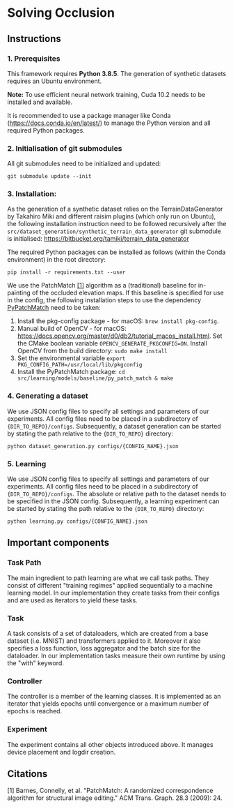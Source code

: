 # Solving Occlusion

## Instructions

### 1. Prerequisites
This framework requires **Python 3.8.5**. The generation of synthetic datasets requires an Ubuntu environment. 

**Note:** To use efficient neural network training, Cuda 10.2 needs to be installed and available.

It is recommended to use a package manager like Conda (https://docs.conda.io/en/latest/) to manage the Python version 
and all required Python packages.

### 2. Initialisation of git submodules
All git submodules need to be initialized and updated:
```
git submodule update --init
```

### 3. Installation:
As the generation of a synthetic dataset relies on the TerrainDataGenerator by Takahiro Miki and different raisim plugins (which only run on Ubuntu),
the following installation instruction need to be followed recursively after the `src/dataset_generation/synthetic_terrain_data_generator` git submodule is initialised:
https://bitbucket.org/tamiki/terrain_data_generator

The required Python packages can be installed as follows (within the Conda environment) in the root directory:
```
pip install -r requirements.txt --user
```

We use the PatchMatch [[1]](#1) algorithm as a (traditional) baseline for in-painting of the occluded elevation maps.
If this baseline is specified for use in the config, the following installation steps to use the dependency [PyPatchMatch](https://github.com/vacancy/PyPatchMatch) need to be taken:
1. Install the pkg-config package - for macOS: `brew install pkg-config`.
2. Manual build of OpenCV - for macOS: https://docs.opencv.org/master/d0/db2/tutorial_macos_install.html. 
Set the CMake boolean variable `OPENCV_GENERATE_PKGCONFIG=ON`. Install OpenCV from the build directory: `sudo make install`
3. Set the environmental variable `export PKG_CONFIG_PATH=/usr/local/lib/pkgconfig`
4. Install the PyPatchMatch package: `cd src/learning/models/baseline/py_patch_match & make`

### 4. Generating a dataset

We use JSON config files to specify all settings and parameters of our experiments. 
All config files need to be placed in a subdirectory of `{DIR_TO_REPO}/configs`.
Subsequently, a dataset generation can be started by stating the path relative to the `{DIR_TO_REPO}` directory:

```
python dataset_generation.py configs/{CONFIG_NAME}.json
```

### 5. Learning

We use JSON config files to specify all settings and parameters of our experiments. 
All config files need to be placed in a subdirectory of `{DIR_TO_REPO}/configs`. 
The absolute or relative path to the dataset needs to be specified in the JSON config.
Subsequently, a learning experiment can be started by stating the path relative to the `{DIR_TO_REPO}` directory:

```
python learning.py configs/{CONFIG_NAME}.json
```

## Important components

### Task Path
The main ingredient to path learning are what we call task paths. 
They consist of different "training regimes" applied sequentially to a machine learning model. 
In our implementation they create tasks from their configs and are used as iterators to yield these tasks.
### Task
A task consists of a set of dataloaders, which are created from a base dataset (i.e. MNIST) and transformers applied to it. 
Moreover it also specifies a loss function, loss aggregator and the batch size for the dataloader.
In our implementation tasks measure their own runtime by using the "with" keyword.

### Controller
The controller is a member of the learning classes. It is implemented as an iterator that yields epochs until convergence 
or a maximum number of epochs is reached.

### Experiment
The experiment contains all other objects introduced above. It manages device placement and logdir creation.

## Citations
<a id="1">[1]</a> Barnes, Connelly, et al. 
"PatchMatch: A randomized correspondence algorithm for structural image editing." 
ACM Trans. Graph. 28.3 (2009): 24.


